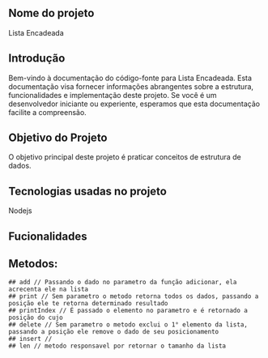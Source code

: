 ## Nome do projeto

  Lista Encadeada
  
## Introdução

  Bem-vindo à documentação do código-fonte para Lista Encadeada. Esta documentação visa fornecer informações abrangentes sobre a estrutura, funcionalidades e   implementação deste projeto. Se você é um desenvolvedor iniciante ou experiente, esperamos que esta documentação facilite a compreensão.

## Objetivo do Projeto

  O objetivo principal deste projeto é praticar conceitos de estrutura de dados.

## Tecnologias usadas no projeto

  Nodejs
  
## Fucionalidades
  ## Metodos:
    ## add // Passando o dado no parametro da função adicionar, ela acrecenta ele na lista 
    ## print // Sem parametro o metodo retorna todos os dados, passando a posição ele te retorna determinado resultado
    ## printIndex // É passado o elemento no parametro e é retornado a posição do cujo
    ## delete // Sem parametro o metodo exclui o 1° elemento da lista, passando a posição ele remove o dado de seu posicionamento
    ## insert //
    ## len // metodo responsavel por retornar o tamanho da lista
